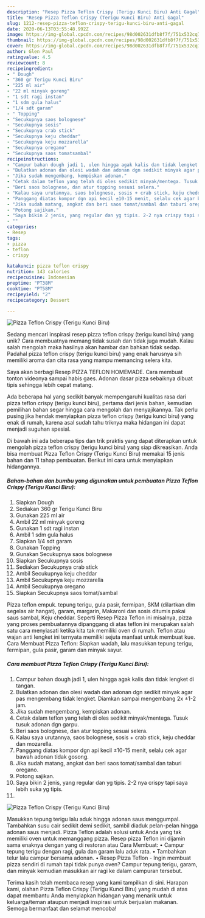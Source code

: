 ```yaml
---
description: "Resep Pizza Teflon Crispy (Terigu Kunci Biru) Anti Gagal"
title: "Resep Pizza Teflon Crispy (Terigu Kunci Biru) Anti Gagal"
slug: 1212-resep-pizza-teflon-crispy-terigu-kunci-biru-anti-gagal
date: 2020-06-13T03:55:48.992Z
image: https://img-global.cpcdn.com/recipes/98d002631dfb8f7f/751x532cq70/pizza-teflon-crispy-terigu-kunci-biru-foto-resep-utama.jpg
thumbnail: https://img-global.cpcdn.com/recipes/98d002631dfb8f7f/751x532cq70/pizza-teflon-crispy-terigu-kunci-biru-foto-resep-utama.jpg
cover: https://img-global.cpcdn.com/recipes/98d002631dfb8f7f/751x532cq70/pizza-teflon-crispy-terigu-kunci-biru-foto-resep-utama.jpg
author: Glen Paul
ratingvalue: 4.5
reviewcount: 8
recipeingredient:
- " Dough"
- "360 gr Terigu Kunci Biru"
- "225 ml air"
- "22 ml minyak goreng"
- "1 sdt ragi instan"
- "1 sdm gula halus"
- "1/4 sdt garam"
- " Topping"
- "Secukupnya saos bolognese"
- "Secukupnya sosis"
- "Secukupnya crab stick"
- "Secukupnya keju cheddar"
- "Secukupnya keju mozzarella"
- "Secukupnya oregano"
- "Secukupnya saos tomatsambal"
recipeinstructions:
- "Campur bahan dough jadi 1, ulen hingga agak kalis dan tidak lengket di tangan."
- "Bulatkan adonan dan olesi wadah dan adonan dgn sedikit minyak agar pas mengembang tidak lengket. Diamkan sampai mengembang 2x ±1-2 jam."
- "Jika sudah mengembang, kempiskan adonan."
- "Cetak dalam teflon yang telah di oles sedikit minyak/mentega. Tusuk tusuk adonan dgn garpu."
- "Beri saos bolognese, dan atur topping sesuai selera."
- "Kalau saya urutannya, saos bolognese, sosis + crab stick, keju cheddar dan mozarella."
- "Panggang diatas kompor dgn api kecil ±10-15 menit, selalu cek agar bawah adonan tidak gosong."
- "Jika sudah matang, angkat dan beri saos tomat/sambal dan taburi oregano."
- "Potong sajikan."
- "Saya bikin 2 jenis, yang regular dan yg tipis. 2-2 nya crispy tapi saya lebih suka yg tipis."
- ""
categories:
- Resep
tags:
- pizza
- teflon
- crispy

katakunci: pizza teflon crispy 
nutrition: 143 calories
recipecuisine: Indonesian
preptime: "PT38M"
cooktime: "PT58M"
recipeyield: "2"
recipecategory: Dessert

---
```



![Pizza Teflon Crispy (Terigu Kunci Biru)](https://img-global.cpcdn.com/recipes/98d002631dfb8f7f/751x532cq70/pizza-teflon-crispy-terigu-kunci-biru-foto-resep-utama.jpg)

Sedang mencari inspirasi resep pizza teflon crispy (terigu kunci biru) yang unik? Cara membuatnya memang tidak susah dan tidak juga mudah. Kalau salah mengolah maka hasilnya akan hambar dan bahkan tidak sedap. Padahal pizza teflon crispy (terigu kunci biru) yang enak harusnya sih memiliki aroma dan cita rasa yang mampu memancing selera kita.

Saya akan berbagi Resep PIZZA TEFLON HOMEMADE. Cara membuat tonton videonya sampai habis gaes. Adonan dasar pizza sebaiknya dibuat tipis sehingga lebih cepat matang.

Ada beberapa hal yang sedikit banyak mempengaruhi kualitas rasa dari pizza teflon crispy (terigu kunci biru), pertama dari jenis bahan, kemudian pemilihan bahan segar hingga cara mengolah dan menyajikannya. Tak perlu pusing jika hendak menyiapkan pizza teflon crispy (terigu kunci biru) yang enak di rumah, karena asal sudah tahu triknya maka hidangan ini dapat menjadi suguhan spesial.


Di bawah ini ada beberapa tips dan trik praktis yang dapat diterapkan untuk mengolah pizza teflon crispy (terigu kunci biru) yang siap dikreasikan. Anda bisa membuat Pizza Teflon Crispy (Terigu Kunci Biru) memakai 15 jenis bahan dan 11 tahap pembuatan. Berikut ini cara untuk menyiapkan hidangannya.

<!--inarticleads1-->

##### Bahan-bahan dan bumbu yang digunakan untuk pembuatan Pizza Teflon Crispy (Terigu Kunci Biru):

1. Siapkan  Dough
1. Sediakan 360 gr Terigu Kunci Biru
1. Gunakan 225 ml air
1. Ambil 22 ml minyak goreng
1. Gunakan 1 sdt ragi instan
1. Ambil 1 sdm gula halus
1. Siapkan 1/4 sdt garam
1. Gunakan  Topping
1. Gunakan Secukupnya saos bolognese
1. Siapkan Secukupnya sosis
1. Sediakan Secukupnya crab stick
1. Ambil Secukupnya keju cheddar
1. Ambil Secukupnya keju mozzarella
1. Ambil Secukupnya oregano
1. Siapkan Secukupnya saos tomat/sambal


Pizza teflon empuk. tepung terigu, gula pasir, fermipan, SKM (dilartkan dlm segelas air hangat), garam, margarin, Makaroni dan sosis ditumis pakai saus sambal, Keju cheddar. Seperti Resep Pizza Teflon ini misalnya, pizza yang proses pembuatannya dipanggang di atas teflon ini merupakan salah satu cara menyiasati ketika kita tak memiliki oven di rumah. Teflon atau wajan anti lengket ini ternyata memiliki sejuta manfaat untuk membuat kue. Cara Membuat Pizza Teflon: Siapkan wadah, lalu masukkan tepung terigu, fermipan, gula pasir, garam dan minyak sayur. 

<!--inarticleads2-->

##### Cara membuat Pizza Teflon Crispy (Terigu Kunci Biru):

1. Campur bahan dough jadi 1, ulen hingga agak kalis dan tidak lengket di tangan.
1. Bulatkan adonan dan olesi wadah dan adonan dgn sedikit minyak agar pas mengembang tidak lengket. Diamkan sampai mengembang 2x ±1-2 jam.
1. Jika sudah mengembang, kempiskan adonan.
1. Cetak dalam teflon yang telah di oles sedikit minyak/mentega. Tusuk tusuk adonan dgn garpu.
1. Beri saos bolognese, dan atur topping sesuai selera.
1. Kalau saya urutannya, saos bolognese, sosis + crab stick, keju cheddar dan mozarella.
1. Panggang diatas kompor dgn api kecil ±10-15 menit, selalu cek agar bawah adonan tidak gosong.
1. Jika sudah matang, angkat dan beri saos tomat/sambal dan taburi oregano.
1. Potong sajikan.
1. Saya bikin 2 jenis, yang regular dan yg tipis. 2-2 nya crispy tapi saya lebih suka yg tipis.
1. 
<img src="//assets-global.cpcdn.com/assets/icons/button_play-2c75c40dde080a61004c1f40b05d8f140eaff45d7e9e6481dc71c63d2e7c4909.png" alt="Pizza Teflon Crispy (Terigu Kunci Biru)">

Masukkan tepung terigu lalu aduk hingga adonan saus menggumpal. Tambahkan susu cair sedikit demi sedikit, sambil diaduk pelan-pelan hingga adonan saus menjadi. Pizza Teflon adalah solusi untuk Anda yang tak memiliki oven untuk memanggang pizza. Resep pizza Teflon ini dijamin sama enaknya dengan yang di restoran atau Cara Membuat: • Campur tepung terigu dengan ragi, gula dan garam lalu aduk rata. • Tambahkan telur lalu campur bersama adonan. • Resep Pizza Teflon - Ingin membuat pizza sendiri di rumah tapi tidak punya oven? Campur tepung terigu, garam, dan minyak kemudian masukkan air ragi ke dalam campuran tersebut. 

Terima kasih telah membaca resep yang kami tampilkan di sini. Harapan kami, olahan Pizza Teflon Crispy (Terigu Kunci Biru) yang mudah di atas dapat membantu Anda menyiapkan hidangan yang menarik untuk keluarga/teman ataupun menjadi inspirasi untuk berjualan makanan. Semoga bermanfaat dan selamat mencoba!
